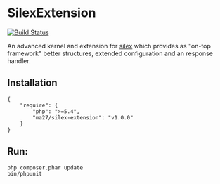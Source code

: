 SilexExtension
==============

[![Build Status](https://travis-ci.org/Ma27/SilexExtension.svg?branch=v1.0.0)](https://travis-ci.org/Ma27/SilexExtension)

An advanced kernel and extension for [silex](http://silex.sensiolabs.org) which provides as "on-top framework"
better structures, extended configuration and an response handler.

Installation
------------

    {
        "require": {
            "php": ">=5.4",
            "ma27/silex-extension": "v1.0.0"
        }
    }


Run:
---

    php composer.phar update
    bin/phpunit
